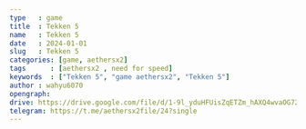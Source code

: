 ```yaml
---
type   : game
title  : Tekken 5
name   : Tekken 5
date   : 2024-01-01
slug   : Tekken 5
categories: [game, aethersx2]
tags      : [aethersx2 , need for speed]
keywords  : ["Tekken 5", "game aethersx2", "Tekken 5"]
author : wahyu6070
opengraph:
drive: https://drive.google.com/file/d/1-9l_yduHFUisZqETZm_hAXQ4wvaOG72j/view?usp=drivesdk
telegram: https://t.me/aethersx2file/24?single
---
```



